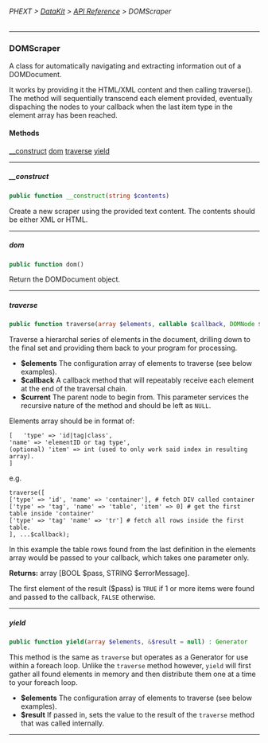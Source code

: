 ###### PHEXT > [DataKit](../README.md) > [API Reference](index.md) > DOMScraper
------
### DOMScraper
A class for automatically navigating and extracting information out of a DOMDocument.

It works by providing it the HTML/XML content and then calling traverse(). The method will sequentially transcend each element provided, eventually dispaching the nodes to your callback when the last item type in the element array has been reached.
#### Methods
[__construct](#__construct)
[dom](#dom)
[traverse](#traverse)
[yield](#yield)

------
##### __construct
```php
public function __construct(string $contents) 
```
Create a new scraper using the provided text content. The contents should be either XML or HTML.


------
##### dom
```php
public function dom() 
```
Return the DOMDocument object.


------
##### traverse
```php
public function traverse(array $elements, callable $callback, DOMNode $current = null) : array
```
Traverse a hierarchal series of elements in the document, drilling down to the final set and providing them back to your program for processing.

- **$elements** The configuration array of elements to traverse (see below examples).
- **$callback** A callback method that will repeatably receive each element at the end of the traversal chain.
- **$current** The parent node to begin from. This parameter services the recursive nature of the method and should be left as `NULL`.

Elements array should be in format of:

```
[   'type' => 'id|tag|class',
'name' => 'elementID or tag type',
(optional) 'item' => int (used to only work said index in resulting array).
]
```

e.g.

```
traverse([
['type' => 'id', 'name' => 'container'], # fetch DIV called container
['type' => 'tag', 'name' => 'table', 'item' => 0] # get the first table inside 'container'
['type' => 'tag' 'name' => 'tr'] # fetch all rows inside the first table.
], ...$callback);
```

In this example the table rows found from the last definition in the elements array would be passed to your callback, which takes one parameter only.

**Returns:**  array [BOOL $pass, STRING $errorMessage].

The first element of the result ($pass) is `TRUE` if 1 or more items were found and passed to the callback, `FALSE` otherwise.


------
##### yield
```php
public function yield(array $elements, &$result = null) : Generator
```
This method is the same as `traverse` but operates as a Generator for use within a foreach loop. Unlike the `traverse` method however, `yield` will first gather all found elements in memory and then distribute them one at a time to your foreach loop.

- **$elements** The configuration array of elements to traverse (see below examples).
- **$result** If passed in, sets the value to the result of the `traverse` method that was called internally.


------
